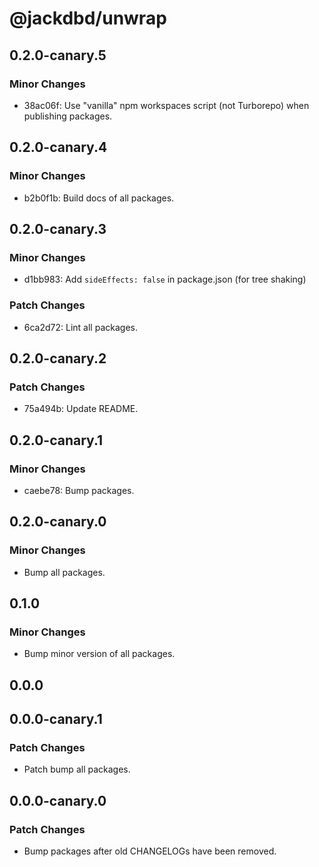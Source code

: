 # @jackdbd/unwrap

## 0.2.0-canary.5

### Minor Changes

- 38ac06f: Use "vanilla" npm workspaces script (not Turborepo) when publishing packages.

## 0.2.0-canary.4

### Minor Changes

- b2b0f1b: Build docs of all packages.

## 0.2.0-canary.3

### Minor Changes

- d1bb983: Add `sideEffects: false` in package.json (for tree shaking)

### Patch Changes

- 6ca2d72: Lint all packages.

## 0.2.0-canary.2

### Patch Changes

- 75a494b: Update README.

## 0.2.0-canary.1

### Minor Changes

- caebe78: Bump packages.

## 0.2.0-canary.0

### Minor Changes

- Bump all packages.

## 0.1.0

### Minor Changes

- Bump minor version of all packages.

## 0.0.0

## 0.0.0-canary.1

### Patch Changes

- Patch bump all packages.

## 0.0.0-canary.0

### Patch Changes

- Bump packages after old CHANGELOGs have been removed.
